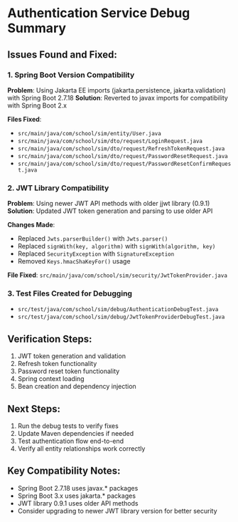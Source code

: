 # Authentication Service Debug Summary

## Issues Found and Fixed:

### 1. Spring Boot Version Compatibility
**Problem**: Using Jakarta EE imports (jakarta.persistence, jakarta.validation) with Spring Boot 2.7.18
**Solution**: Reverted to javax imports for compatibility with Spring Boot 2.x

**Files Fixed**:
- `src/main/java/com/school/sim/entity/User.java`
- `src/main/java/com/school/sim/dto/request/LoginRequest.java`
- `src/main/java/com/school/sim/dto/request/RefreshTokenRequest.java`
- `src/main/java/com/school/sim/dto/request/PasswordResetRequest.java`
- `src/main/java/com/school/sim/dto/request/PasswordResetConfirmRequest.java`

### 2. JWT Library Compatibility
**Problem**: Using newer JWT API methods with older jjwt library (0.9.1)
**Solution**: Updated JWT token generation and parsing to use older API

**Changes Made**:
- Replaced `Jwts.parserBuilder()` with `Jwts.parser()`
- Replaced `signWith(key, algorithm)` with `signWith(algorithm, key)`
- Replaced `SecurityException` with `SignatureException`
- Removed `Keys.hmacShaKeyFor()` usage

**File Fixed**: `src/main/java/com/school/sim/security/JwtTokenProvider.java`

### 3. Test Files Created for Debugging
- `src/test/java/com/school/sim/debug/AuthenticationDebugTest.java`
- `src/test/java/com/school/sim/debug/JwtTokenProviderDebugTest.java`

## Verification Steps:
1. JWT token generation and validation
2. Refresh token functionality
3. Password reset token functionality
4. Spring context loading
5. Bean creation and dependency injection

## Next Steps:
1. Run the debug tests to verify fixes
2. Update Maven dependencies if needed
3. Test authentication flow end-to-end
4. Verify all entity relationships work correctly

## Key Compatibility Notes:
- Spring Boot 2.7.18 uses javax.* packages
- Spring Boot 3.x uses jakarta.* packages
- JWT library 0.9.1 uses older API methods
- Consider upgrading to newer JWT library version for better security
